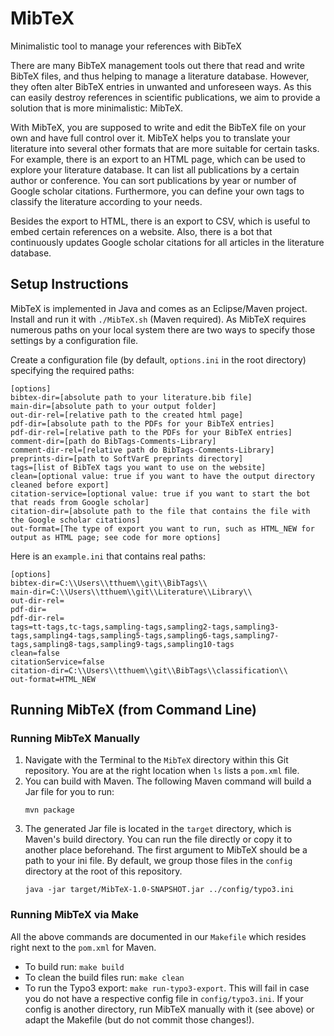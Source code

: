 # MibTeX
Minimalistic tool to manage your references with BibTeX

There are many BibTeX management tools out there that read and write BibTeX files, and thus helping to manage a literature database. However, they often alter BibTeX entries in unwanted and unforeseen ways. As this can easily destroy references in scientific publications, we aim to provide a solution that is more minimalistic: MibTeX.

With MibTeX, you are supposed to write and edit the BibTeX file on your own and have full control over it. MibTeX helps you to translate your literature into several other formats that are more suitable for certain tasks. For example, there is an export to an HTML page, which can be used to explore your literature database. It can list all publications by a certain author or conference. You can sort publications by year or number of Google scholar citations. Furthermore, you can define your own tags to classify the literature according to your needs.

Besides the export to HTML, there is an export to CSV, which is useful to embed certain references on a website. Also, there is a bot that continuously updates Google scholar citations for all articles in the literature database.

## Setup Instructions

MibTeX is implemented in Java and comes as an Eclipse/Maven project.
Install and run it with `./MibTeX.sh` (Maven required).
As MibTeX requires numerous paths on your local system there are two ways to specify those settings by a configuration file.

Create a configuration file (by default, `options.ini` in the root directory) specifying the required paths:
```
[options]
bibtex-dir=[absolute path to your literature.bib file]
main-dir=[absolute path to your output folder]
out-dir-rel=[relative path to the created html page]
pdf-dir=[absolute path to the PDFs for your BibTeX entries]
pdf-dir-rel=[relative path to the PDFs for your BibTeX entries]
comment-dir=[path do BibTags-Comments-Library]
comment-dir-rel=[relative path do BibTags-Comments-Library]
preprints-dir=[path to SoftVarE preprints directory]
tags=[list of BibTeX tags you want to use on the website]
clean=[optional value: true if you want to have the output directory cleaned before export]
citation-service=[optional value: true if you want to start the bot that reads from Google scholar]
citation-dir=[absolute path to the file that contains the file with the Google scholar citations]
out-format=[The type of export you want to run, such as HTML_NEW for output as HTML page; see code for more options]
```

Here is an `example.ini` that contains real paths:
```
[options]
bibtex-dir=C:\\Users\\tthuem\\git\\BibTags\\
main-dir=C:\\Users\\tthuem\\git\\Literature\\Library\\
out-dir-rel=
pdf-dir=
pdf-dir-rel=
tags=tt-tags,tc-tags,sampling-tags,sampling2-tags,sampling3-tags,sampling4-tags,sampling5-tags,sampling6-tags,sampling7-tags,sampling8-tags,sampling9-tags,sampling10-tags
clean=false
citationService=false
citation-dir=C:\\Users\\tthuem\\git\\BibTags\\classification\\
out-format=HTML_NEW
```

## Running MibTeX (from Command Line)

### Running MibTeX Manually

1. Navigate with the Terminal to the `MibTeX` directory within this Git repository. You are at the right location when `ls` lists a `pom.xml` file.
2. You can build with Maven. The following Maven command will build a Jar file for you to run:
    ```shell
    mvn package
    ```
3. The generated Jar file is located in the `target` directory, which is Maven's build directory. You can run the file directly or copy it to another place beforehand. The first argument to MibTeX should be a path to your ini file. By default, we group those files in the `config` directory at the root of this repository.
    ```shell
	java -jar target/MibTeX-1.0-SNAPSHOT.jar ../config/typo3.ini
    ```

### Running MibTeX via Make

All the above commands are documented in our `Makefile` which resides right next to the `pom.xml` for Maven.
* To build run: `make build`
* To clean the build files run: `make clean`
* To run the Typo3 export: `make run-typo3-export`. This will fail in case you do not have a respective config file in `config/typo3.ini`. If your config is another directory, run MibTeX manually with it (see above) or adapt the Makefile (but do not commit those changes!).
